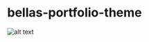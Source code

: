 # bellas-portfolio-theme

![alt text](https://github.com/Iznabela/bellas-portfolio-theme/img/1.PNG?raw=true)
